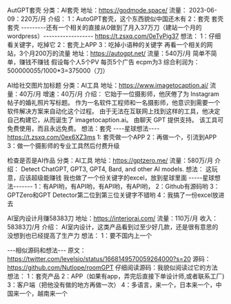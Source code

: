 AutGPT套壳
分类：AI套壳
地址：https://godmode.space/
流量：
2023-06-09：220万/月
介绍：
1：AutoGPT套壳，这个东西貌似中国还木有
2：套壳 套壳 套壳
---------还有一个相关的直接从0做到了月入37万刀（建站一个月的wordpress）------------------
https://t.zsxq.com/0eTyPig37
想法：
1：仔细看关键字，吃掉它
2：套壳上APP
3：吃掉小语种的关键字
再看一个相关的网站，3个月200万的流量
地址：https://autogpt.net/
流量：540万/月
简单不简单，赚钱不赚钱
假设每个人5个PV
每页5个广告
ecpm为3
综合利润为：5000000*5*5/1000*3=375000（刀）

AI给社交图片加标题
分类：AI工具
地址：https://www.imagetocaption.ai/
流量：40万/月
增速：40万/月
介绍：
它始于一位摄影师，他厌倦了为 Instagram 帖子的婚礼照片写标题。 作为一名软件工程师和一名摄影师，他意识到需要一个软件解决方案来自动化这个过程。 由于无法在互联网上找到这样的工具，他决定自己构建它，从而诞生了 imagetocaption.ai。 由聊天 GPT 提供支持。 该工具可免费使用，而且永远免费。
想法：套壳
----星球想法----
https://t.zsxq.com/0ex6XZ3ms
1: 套壳做一个APP
2：再做一个，引流到APP
3：做一个摄影师的专业工具然后付费升级

检查是否是AI作品
分类：AI工具
地址：https://gptzero.me/
流量：580万/月
介绍：
Detect ChatGPT, GPT3, GPT4, Bard, and other AI models.
想法：
这玩意，应该超级能赚钱
我也做了一个份关键字的excel，放到星球里面
-----星球想法-------
1：有API哟，有API哟，有API哟，有API哟，
2：Github有源码哟
3：GPTZero和GPT Detector第二位到第三位关键字不错哟
4：我搞了一份excel放进去



AI室内设计月赚58383刀
地址：https://interiorai.com/
流量：110万/月
收入：58383刀/月
介绍：
AI室内设计，这类产品看到过至少好几款，还是很有意思的
没想到也已经提高了生产力
想法：
1：要不国内上一个

---相似源码和想法---
原文：https://twitter.com/levelsio/status/1668149570059264000?s=20
源码：https://github.com/Nutlope/roomGPT
仔细阅读源码：我貌似阅读过它的方法
想法：
1：套壳产品
2：APP（如果有app，弄完后直接下单设计师,或者联系工厂)
3：客户端（把他没有做的地方再做一次）
4：多语言，来一个，日本来一个，中国来一个，越南来一个